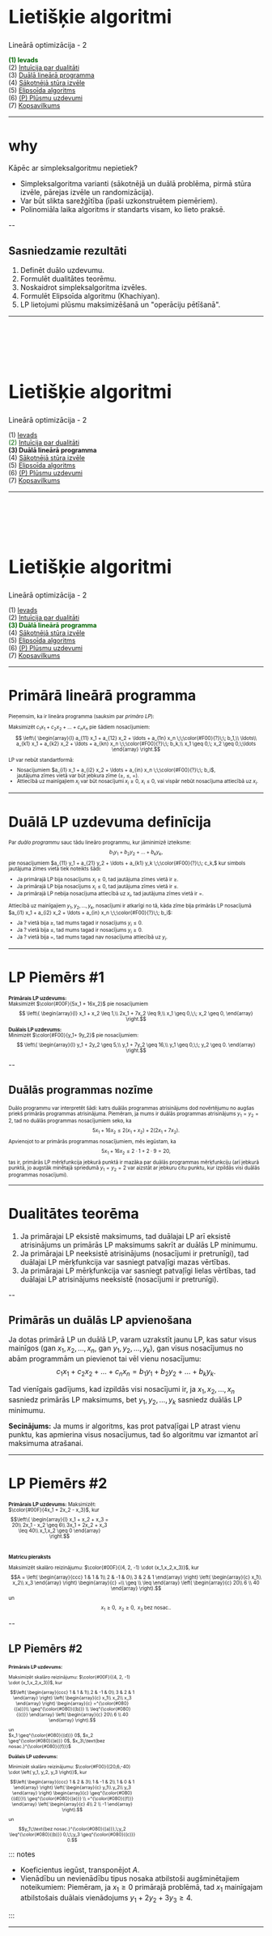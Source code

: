 # &nbsp;

<hgroup>

<h1 style="font-size:28pt">Lietišķie algoritmi</h1>

<blue>Lineārā optimizācija - 2</blue>

</hgroup><hgroup style="font-size:90%">

<span style="color:darkgreen">**(1) Ievads**</span>  
<span>(2) [Intuīcija par dualitāti](#section-1)</span>  
<span>(3) [Duālā lineārā programma](#section-2)</span>  
<span>(4) [Sākotnējā stūra izvēle](#section-3)</span>  
<span>(5) [Elipsoīda algoritms](#section-4)</span>  
<span>(6) [(P) Plūsmu uzdevumi](#section-5)</span>  
<span>(7) [Kopsavilkums](#section-6)</span>

</hgroup>



-----

# <lo-why/> why

<div class="bigWhy">

Kāpēc ar simpleksalgoritmu nepietiek?

</div>

<div class="smallWhy">

* Simpleksalgoritma varianti (sākotnējā un duālā problēma,
pirmā stūra izvēle, pārejas izvēle un randomizācija). 
* Var būt slikta sarežģītība (īpaši uzkonstruētem piemēriem). 
* Polinomiāla laika algoritms ir standarts visam, ko lieto praksē.

</div>



--
 
## <lo-theory/> Sasniedzamie rezultāti

1. Definēt duālo uzdevumu. 
2. Formulēt dualitātes teorēmu. 
3. Noskaidrot simpleksalgoritma izvēles.
4. Formulēt Elipsoīda algoritmu (Khachiyan). 
5. LP lietojumi plūsmu maksimizēšanā un 
"operāciju pētīšanā". 




-----

# &nbsp;

<hgroup>

<h1 style="font-size:28pt">Lietišķie algoritmi</h1>

<blue>Lineārā optimizācija - 2</blue>

</hgroup><hgroup style="font-size:90%">

<span>(1) [Ievads](#section)</span>  
<span style="color:darkgreen">(2) [Intuīcija par dualitāti](#section-1)</span>  
<span>**(3) Duālā lineārā programma**</span>  
<span>(4) [Sākotnējā stūra izvēle](#section-3)</span>  
<span>(5) [Elipsoīda algoritms](#section-4)</span>  
<span>(6) [(P) Plūsmu uzdevumi](#section-5)</span>  
<span>(7) [Kopsavilkums](#section-6)</span>

</hgroup>





-----

# &nbsp;

<hgroup>

<h1 style="font-size:28pt">Lietišķie algoritmi</h1>

<blue>Lineārā optimizācija - 2</blue>

</hgroup><hgroup style="font-size:90%">

<span>(1) [Ievads](#section)</span>  
<span>(2) [Intuīcija par dualitāti](#section-1)</span>  
<span style="color:darkgreen">**(3) Duālā lineārā programma**</span>  
<span>(4) [Sākotnējā stūra izvēle](#section-3)</span>  
<span>(5) [Elipsoīda algoritms](#section-4)</span>  
<span>(6) [(P) Plūsmu uzdevumi](#section-5)</span>  
<span>(7) [Kopsavilkums](#section-6)</span>

</hgroup>



-----

# <lo-theory/> Primārā lineārā programma

<div style="font-size:70%">

Pieņemsim, ka ir lineāra programma (sauksim par <blue>*primāro LP*</blue>):

Maksimizēt $c_1 x_1 + c_2 x_2 + \ldots + c_n x_n$ pie šādiem nosacījumiem:
$$ \left\{ \begin{array}{l}
a_{11} x_1 + a_{12} x_2 + \ldots + a_{1n} x_n  \;\;\color{#F00}{?}\;\; b_1,\\
\ldots\\
a_{k1} x_1 + a_{k2} x_2 + \ldots + a_{kn} x_n \;\;\color{#F00}{?}\;\; b_k,\\
x_1 \geq 0,\; x_2 \geq 0,\;\ldots 
\end{array} \right.$$

LP var nebūt standartformā: 

* Nosacījumiem $a_{i1} x_1 + a_{i2} x_2 + \ldots + a_{in} x_n \;\;\color{#F00}{?}\;\; b_i$,  
jautājuma zīmes vietā var būt jebkura zīme ($\geq$, $\leq$, $=$). 
* Attiecībā uz mainīgajiem $x_i$ var būt nosacījumi $x_i \geq 0$, $x_i \leq 0$, 
vai vispār nebūt nosacījuma attiecībā uz $x_i$.

</div>



-----

# <lo-theory/> Duālā LP uzdevuma definīcija

<div style="font-size:70%">

Par <blue>*duālo programmu*</blue> sauc tādu lineāro programmu, kur jāminimizē izteiksme:
$$b_1 y_1 + b_2 y_2 + \ldots + b_k y_k,$$
pie nosacījumiem
$a_{11} y_1 + a_{21} y_2 + \ldots + a_{k1} y_k \;\;\color{#F00}{?}\;\; c_k,$
kur simbols jautājuma zīmes vietā tiek noteikts šādi:

* Ja primārajā LP bija nosacījums $x_i \geq 0$, tad jautājuma zīmes vietā ir $\geq$.
* Ja primārajā LP bija nosacījums $x_i \leq 0$, tad jautājuma zīmes vietā ir $\leq$.
* Ja primārajā LP nebija nosacījuma attiecībā uz $x_i$, tad jautājuma zīmes vietā ir $=$.

Attiecībā uz mainīgajiem $y_1, y_2, \ldots, y_k$, nosacījumi ir atkarīgi no tā, 
kāda zīme bija primārās LP nosacījumā $a_{i1} x_1 + a_{i2} x_2 + \ldots + a_{in} x_n \;\;\color{#F00}{?}\;\; b_i$:

* Ja $?$ vietā bija $\geq$, tad mums tagad ir nosacījums $y_i \leq 0$.
* Ja $?$ vietā bija $\leq$, tad mums tagad ir nosacījums $y_i \geq 0$.
* Ja $?$ vietā bija $=$, tad mums tagad nav nosacījuma attiecībā uz $y_i$.

</div>



-----

# <lo-sample/> LP Piemērs #1

<hgroup style="font-size:70%">

**Primārais LP uzdevums:**  
<blue>Maksimizēt</blue> $\color{#00F}{5x_1 + 16x_2}$ pie nosacījumiem
$$ \left\{ \begin{array}{l}
x_1 + x_2 \leq 1,\\
2x_1 + 7x_2 \leq 9,\\
x_1 \geq 0,\;\; x_2 \geq 0,
\end{array} \right.$$

</hgroup>
<hgroup style="font-size:70%">

**Duālais LP uzdevums:**  
<red>Minimizēt</red> $\color{#F00}{y_1+ 9y_2}$ pie nosacījumiem:
$$ \left\{ \begin{array}{l}
y_1 + 2y_2 \geq 5,\\
y_1 + 7y_2 \geq 16,\\
y_1 \geq 0,\;\; y_2 \geq 0.
\end{array} \right.$$

</hgroup>


--

## <lo-sample/> Duālās programmas nozīme

<div style="font-size:70%">

Duālo programmu var interpretēt šādi: katrs duālās programmas atrisinājums 
dod novērtējumu no augšas priekš primārās programmas atrisinājuma. 
Piemēram, ja mums ir duālās programmas atrisinājums $y_1 = y_2 = 2$, 
tad no duālās programmas nosacījumiem seko, ka
$$5x_1 + 16x_2 \leq  2(x_1 + x_2) + 2(2x_1 + 7x_2).$$
Apvienojot to ar primārās programmas nosacījumiem, mēs iegūstam, ka 
$$5x_1 + 16x_2  \leq  2 \cdot 1 + 2 \cdot 9 = 20,$$
tas ir, primārās LP mērķfunkcija jebkurā punktā ir mazāka 
par duālās programmas mērķfunkciju (arī jebkurā punktā, 
jo augstāk minētajā spriedumā $y_1 = y_2 = 2$ var aizstāt ar jebkuru 
citu punktu, kur izpildās visi duālās programmas nosacījumi). 

</div>


-----

# <lo-theory/> Dualitātes teorēma

1. Ja primārajai LP eksistē maksimums, tad duālajai LP arī eksistē 
atrisinājums un primārās LP maksimums sakrīt ar duālās LP minimumu.
2. Ja primārajai LP neeksistē atrisinājums (nosacījumi ir pretrunīgi), 
tad duālajai LP mērķfunkcija var sasniegt patvaļīgi mazas vērtības.
3. Ja primārajai LP mērķfunkcija var sasniegt patvaļīgi lielas vērtības, 
tad duālajai LP atrisinājums neeksistē (nosacījumi ir pretrunīgi).


--

## <lo-theory/> Primārās un duālās LP apvienošana

Ja dotas primārā LP un duālā LP, varam uzrakstīt jaunu LP, 
kas satur visus mainīgos (gan $x_1, x_2, \ldots, x_n$, 
gan $y_1, y_2, \ldots, y_k$), 
gan visus nosacījumus no abām programmām un pievienot tai vēl vienu nosacījumu:
$$c_1 x_1 + c_2 x_2 + \ldots + c_n x_n = b_1 y_1 + b_2 y_2 + \ldots + b_k y_k.$$

Tad vienīgais gadījums, kad izpildās visi nosacījumi ir, ja 
$x_1, x_2, \ldots, x_n$ sasniedz primārās LP maksimums, bet 
$y_1, y_2, \ldots, y_k$ sasniedz duālās LP minimumu.

**Secinājums:** Ja mums ir algoritms, kas prot patvaļīgai LP atrast 
vienu punktu, kas apmierina visus nosacījumus, tad šo algoritmu 
var izmantot arī maksimuma atrašanai.


-----

# <lo-sample/> LP Piemērs #2

<hgroup style="width:40%; font-size:70%;">

**Primārais LP uzdevums:** <blue>Maksimizēt:</blue> $\color{#00F}{4x_1 + 2x_2 - x_3}$, kur 
$$\left\{
\begin{array}{l}
x_1 + x_2 + x_3 = 20\\
2x_1 - x_2 \geq 6\\
3x_1 + 2x_2 + x_3 \leq 40\\
x_1,x_2 \geq 0
\end{array} \right.$$

</hgroup>
<hgroup style="width:10%; font-size:70%;">
&nbsp;
</hgroup>
<hgroup style="font-size:70%">

**Matricu pieraksts**

<blue>Maksimizēt skalāro reizinājumu:</blue>
$\color{#00F}{(4, 2, -1) \cdot (x_1,x_2,x_3)}$, kur 
$$A = \left(
\begin{array}{ccc}
1 & 1 & 1\\
2 & -1 & 0\\
3 & 2 & 1
\end{array} \right) \left(
\begin{array}{c}
x_1\\
x_2\\
x_3 \end{array} \right) 
\begin{array}{c}
=\\
\geq \\
\leq
\end{array}
\left(
\begin{array}{c}
20\\
6 \\
40
\end{array} \right).$$
un 
$$x_1 \geq 0,\;\;x_2 \geq 0,\;\;x_3\;\text{bez nosac.}.$$

</hgroup>


--

## <lo-sample/> LP Piemērs #2

<hgroup style="width:50%; font-size:65%;">

**Primārais LP uzdevums:**

<blue>Maksimizēt skalāro reizinājumu:</blue>
$\color{#00F}{(4, 2, -1) \cdot (x_1,x_2,x_3)}$, kur 
$$\left(
\begin{array}{ccc}
1 & 1 & 1\\
2 & -1 & 0\\
3 & 2 & 1
\end{array} \right) \left(
\begin{array}{c}
x_1\\
x_2\\
x_3 \end{array} \right) 
\begin{array}{c}
=^{\color{#080}{(a)}}\\
\geq^{\color{#080}{(b)}} \\
\leq^{\color{#080}{(c)}}
\end{array}
\left(
\begin{array}{c}
20\\
6 \\
40
\end{array} \right).$$
un  
$x_1 \geq^{\color{#080}{(d)}} 0$, $x_2 \geq^{\color{#080}{(e)}} 0$, $x_3\;\text{bez nosac.}^{\color{#080}{(f)}}$

</hgroup>
<hgroup style="width:50%; font-size:65%;">

**Duālais LP uzdevums:**  

<red>Minimizēt skalāro reizinājumu:</red> $\color{#F00}{(20,6,-40) \cdot \left( y_1, y_2, y_3 \right)}$, kur 
$$\left(
\begin{array}{ccc}
1 & 2 & 3\\
1 & -1 & 2\\
1 & 0 & 1
\end{array} \right) \left(
\begin{array}{c}
y_1\\
y_2\\
y_3 \end{array} \right) 
\begin{array}{c}
\geq^{\color{#080}{(d)}}\\
\geq^{\color{#080}{(e)}} \\
=^{\color{#080}{(f)}}
\end{array}
\left(
\begin{array}{c}
4\\
2 \\
-1
\end{array} \right).$$
un   
$$y_1\;\text{bez nosac.}^{\color{#080}{(a)}},\;y_2 \leq^{\color{#080}{(b)}} 0,\;\;y_3 \geq^{\color{#080}{(c)}} 0.$$



</hgroup>

::: notes

* Koeficientus iegūst, transponējot $A$. 
* Vienādību un nevienādību tipus nosaka atbilstoši 
augšminētajiem noteikumiem: Piemēram, ja $x_1 \geq 0$ primārajā 
problēmā, tad $x_1$ mainīgajam atbilstošais duālais vienādojums 
$y_1 + 2y_2 + 3y_3 \geq 4$. 

:::



-----

# <lo-summary/> Duālais uzdevums (tikai nevienādības)

Dualitāte izsakāma īpaši vienkārši, ja visi nosacījumi ir nevienādības.

<hgroup>

**Primārais LP uzdevums:**  
Maksimizēt skalāro reizinājumu $z = \mathbb{c} \cdot \mathbb{x}$, kur 
$$\left\{ \begin{array}{l}
A\mathbb{x} \leq \mathbb{b}\\
\mathbb{x} \geq \mathbb{0} 
\end{array} \right.$$

</hgroup>
<hgroup>

**Duālais LP uzdevums:**  
Minimizēt skalāro reizinājumu $Z = \mathbb{y} \cdot \mathbb{b}$, kur
$$\left\{ \begin{array}{l}
A^{T}\mathbb{y} \geq \mathbb{c}\\
\mathbb{y} \geq \mathbb{0} 
\end{array} \right.$$

</hgroup>


--

## <lo-summary/> Dualitātes teorēma - 1

**Dualitātes teorēma:** 
(1) Ja $\mathbb{x}^{\ast}$ ir pieļaujams vektors primārajai problēmai 
(apmierina nevienādības $A\mathbb{x}^{\ast} \leq \mathbb{b}$ un 
$\mathbb{x}^{\ast} \geq \mathbb{0}$),  
(2) Un ja $\mathbb{y}^{\ast}$ ir 
pieļaujams risinājums duālajai problēmai 
(apmierina nevienādības 
$A^{T}\mathbb{y} \geq \mathbb{c}$ un $\mathbb{y} \geq \mathbb{0}$,  
TAD  
$\mathbb{c}\cdot \mathbb{x}^{\ast} \leq \mathbb{b} \cdot \mathbb{y}^{\ast}$.  

# <lo-summary/> Dualitātes teorēma - 2

**Dualitātes teorēma (turpinājums):** 
Ja turklāt $\mathbb{x}^{\ast}$ un $\mathbb{y}^{\ast}$ ir optimālie 
atrisinājumi attiecīgi primārajai un duālajai lineārajām programmām, tad 
$$\mathbb{c}\cdot \mathbb{x}^{\ast} = \mathbb{b} \cdot \mathbb{y}^{\ast}$$

**Definīcija:** Atšķirību $\mathbb{b} \cdot \mathbb{y}^{\ast} - \mathbb{c} \cdot \mathbb{x}^{\ast}$
sauc par <blue>*dualitātes atstarpi*</blue> 
(*duality gap*). Šīs atstarpes lielums palīdz noteikt, cik tālu 
pašreizējais atrisinājums (neoptimāls, bet pieļaujams vektors $\mathbb{x}$ 
vai attiecīgi $\mathbb{y}$) ir no optimālā.


-----

# &nbsp;

<hgroup>

<h1 style="font-size:28pt">Lietišķie algoritmi</h1>

<blue>Lineārā optimizācija - 2</blue>

</hgroup><hgroup style="font-size:90%">

<span>(1) [Ievads](#section)</span>  
<span>(2) [Intuīcija par dualitāti](#section-1)</span>  
<span>(3) [Duālā lineārā programma](#section-2)</span>  
<span style="color:darkgreen">**(4) Sākotnējā stūra izvēle**</span>  
<span>(5) [Elipsoīda algoritms](#section-4)</span>  
<span>(6) [(P) Plūsmu uzdevumi](#section-5)</span>  
<span>(7) [Kopsavilkums](#section-6)</span>

</hgroup>



-----

# <lo-theory/> Mākslīgu mainīgo pievienošana - 1

**Gadījums Nr.1:** Dots LP uzdevums šādā formā:
$$A\mathbb{x} \color{#F00}{\leq} \mathbb{b},\;\;x \geq 0,\;\; \mathbb{b} \geq 0.$$

Var pievienot <blue>*nokares mainīgos*</blue> (*slack variables*), 
kas nosaka sākumstāvokli: visi vektora $\mathbb{x}$ mainīgie ir $0$, 
bet visi nokares mainīgie $\mathbb{y}$ vienādi ar attiecīgajām 
vērtībām $\mathbb{b}$. 


--

## <lo-summary/> Mākslīgu mainīgo pievienošana - 2

<div style="font-size:70%">

**Gadījums Nr.2:** Dots LP uzdevums, kur nevienādības vietā ir vienādība:
$$A\mathbb{x} \color{#F00}{\leq} \mathbb{b},\;\;x \geq 0,\;\; \mathbb{b} \geq 0,$$
tad pirmo tuvinājumu vispirms ir jāatrod. 

Viens no veidiem - sākt risināt nedaudz izmainītu uzdevumu. 

![Adding Artificial Variables](adding-artificial-variables.png)

Katram mākslīgajam mainīgajam piekārtojam ļoti negatīvu $c_i$, 
lai noteikti nebūtu izdevīgi tam piešķirt nekādu pozitīvu vērtību.

</div>


--

## <lo-summary/> Mākslīgu mainīgo pievienošana - 3


Sākotnēji visi mākslīgie mainīgie ir "pamata mainīgie" (ja izmaksu 
vektora vērtības $c_i$ zem tiem var pataisīt par 0, izmantojot 
Gausa izslēgšanas metodi). 

Pēc tam simpleksa algoritms tos citu pēc cita padara par brīvajiem 
mainīgajiem.

1. Ja visi mākslīgie mainīgie kļūst brīvi, tad tiem atbilstošās kolonnas 
var turpmāk ignorēt (aprēķini šajās kolonnās vairs neiespaidos LP atrisinājumu), 
jo neviens no tiem nebūs pozitīvs.
2. Ja mākslīgie mainīgie saglabājas pie pamatmainīgajiem un tos izslēgt 
gājienu skaitā, kas sakristu ar šo mainīgo skaitu, neizdodas, tad nosacījumi ir 
pretrunīgi.


-----

# &nbsp;

<hgroup>

<h1 style="font-size:28pt">Lietišķie algoritmi</h1>

<blue>Lineārā optimizācija - 2</blue>

</hgroup><hgroup style="font-size:90%">

<span>(1) [Ievads](#section)</span>  
<span>(2) [Intuīcija par dualitāti](#section-1)</span>  
<span>(3) [Duālā lineārā programma](#section-2)</span>  
<span>(4) [Sākotnējā stūra izvēle](#section-3)</span>  
<span style="color:darkgreen">**(5) Elipsoīda algoritms**</span>  
<span>(6) [(P) Plūsmu uzdevumi](#section-5)</span>  
<span>(7) [Kopsavilkums](#section-6)</span>

</hgroup>



-----

# <lo-summary/> Elipsoīda algoritma ievads

Šo algoritmu izgudroja Hačijans (Khachiyan) 1979. gadā.  
Elipsoīda algoritms pazīstams kā pirmais lineārās programmēšanas algoritms, 
kuram tika pierādīts, ka tas atrod atrisinājumu polinomiālā laikā ($O(n^4L)$),
kur $n$ - dimensiju skaits, $L$ – ar cik bitu precizitāti jāatrod atrisinājums. 

Lai gan teorētiski darbības laiks ir polinomiāls, praksē algoritms ir 
lēns un netiek lietots. Tāpēc šajā kursā mēs ierobežosimies ar īsu šī algoritma aprakstu.


--

## <lo-summary/> Elipsoīda algoritma pārskats

<div style="font-size:70%">

Dualitātes teorēmas (un redukcijas uz primāro+duālo) dēļ 
pietiek ar algoritmu, kas atrod punktu, kur izpildās visi nosacījumi. To meklē šādi:

Sāk ar elipsoīdu $E_0$, kas noteikti ietver LP pieļaujamo apgabalu.  
Pilda sekojošus soļus līdzkamēr sasniegta vajadzīgā precizitāte:

1. Ņem iepriekšējā elipsoīda $E_i$ centru $c_i$.
2. Ja $c_i$ neapmierina visus LP nosacījumus, tad atrod nosacījumu 
$a_k$, kas tiek pārkāpts visvairāk.
3. Ar plakni, kas sastāv no visiem punktiem, kur nosacījuma $a_k$ 
izteiksmei ir vienāda vērtība $c$ (kur $c$ ir pa vidu starp vērtību punktā 
$c_i$ un pieļaujamajām izteiksmes vērtībām) pārdala telpu divās daļās. 
Ar $R_1$ apzīmējam daļu, kur nonāk $c_i$ un ar $R_2$ apzīmējam daļu, 
kur nonāk pieļaujamais apgabals.
4. Uzkonstruē jaunu elipsoīdu $E_{i+1}$, tā lai izpildītos
$$E_i \cap R_2 \subseteq E_{i+1}.$$

</div>


--

## <lo-summary/> Apgalvojums par elipsoīdu

<hgroup>

![Elipsoid Algorithm](elipsoid-algorithm.png)

</hgroup>
<hgroup>

Hačjana konstrukcijā (*barycentric coordinate descent*) elipsoīdi ir tādi, ka 
$$\frac{\text{Volume}(E_{k+1})}{\text{Volume}(E_{k})} = \frac{1}{2^{\frac{1}{2n+1}}}$$
veido konstantu attiecību, kas atkarīga no dimensiju skaita $n$. 


</hgroup>


-----

# &nbsp;

<hgroup>

<h1 style="font-size:28pt">Lietišķie algoritmi</h1>

<blue>Lineārā optimizācija - 2</blue>

</hgroup><hgroup style="font-size:90%">

<span>(1) [Ievads](#section)</span>  
<span>(2) [Intuīcija par dualitāti](#section-1)</span>  
<span>(3) [Duālā lineārā programma](#section-2)</span>  
<span>(4) [Sākotnējā stūra izvēle](#section-3)</span>  
<span>(5) [Elipsoīda algoritms](#section-4)</span>  
<span style="color:darkgreen">**(6) (P) Plūsmu uzdevumi**</span>  
<span>(7) [Kopsavilkums](#section-6)</span>

</hgroup>


-----

# <lo-sample/> Maksimālās plūsmas atrašana grafā

<div style="font-size:90%">

![Max Flow Graph](max-flow-graph.png)

Aplūkotajā grafā katrai šķautnei ir pierakstīta skaitliska vērtība - maksimālā 
atļautā plūsma, kuru pa šo šķautni var sūtīt (vai nu vienā, vai otrā virzienā). 
Var sūtīt arī mazāku plūsmu.   
**Uzdevums:** Atrast lielāko plūsmu no virsotnes "IN" uz virsotni "OUT". 

Šim uzdevumam 1956.g. tika izveidots [Forda-Falkersona algoritms](https://en.wikipedia.org/wiki/Ford%E2%80%93Fulkerson_algorithm) (*Ford-Fulkerson algorithm*), ko kursā neaplūkojam. 
Uzdevumu var arī reducēt uz Lineāro programmēšanu. 

</div>


-----

# <lo-soln/> Lineārā programma

<hgroup style="font-size:70%">

![Flow Preservation](flow-preservation.png)

Katrai (neorientētai) šķautnei ieviešam divus mainīgos, piemēram, $x_1$ un 
$x'_1$ (nenegatīvas plūsmas katrā no iespējamajiem virzieniem). 

</hgroup>
<hgroup style="font-size:70%">

1. Katrai virsotnei grafā rakstām "plūsmas saglabāšanās" ("flow preservation") 
vienādojumus. Piemēram, 
$$x_1 + x_2 + x'_3 = x'_1 + x'_2 + x_3.$$
2. Katrai šķautnei grafā rakstām divas nevienādības caurlaidībai ("edge capacity"). 
Piemēram, 
$$x_1 \leq 3,\;\;x'_1 \leq 3.$$
(Ja šķautne, kas atbilst $x_1$ un $x'_1$ ir ar caurlaidību $3$.)
3. Visas plūsmas ir nenegatīvas. Piemēram, 
$$x_1 \geq 0,\;\;x'_1 \geq 0.$$

</hgroup>

-----

# <lo-soln/> Maksimizējamā funkcija

<hgroup>

![Max Flow Graph](max-flow-graph.png)

</hgroup><hgroup>

1. Var maksimizēt plūsmu summu visām no "IN" izejošajām virsotnēm. 
2. Biežāk izmanto triku: pievieno fiktīvu šķautni no "OUT" atpakaļ uz "IN" - un maksimizē
plūsmu uz šīs vienas šķautnes.

</hgroup>


-----

# <lo-theory/> Dualitātes lietošana max plūsmai

Sk. [Max Flow to Linear Programming](http://www.cs.cmu.edu/~odonnell/toolkit13/lecture14.pdf)

**Tipiska ideja:** No reālās dzīves nākušam Lineārās Programmēšanas 
uzdevumam formulējam duālo uzdevumu un mēģinām atrast šī uzdevuma interpretāciju. 




-----

# &nbsp;

<hgroup>

<h1 style="font-size:28pt">Lietišķie algoritmi</h1>

<blue>Lineārā optimizācija - 2</blue>

</hgroup><hgroup style="font-size:90%">

<span>(1) [Ievads](#section)</span>  
<span>(2) [Intuīcija par dualitāti](#section-1)</span>  
<span>(3) [Duālā lineārā programma](#section-2)</span>  
<span>(4) [Sākotnējā stūra izvēle](#section-3)</span>  
<span>(5) [Elipsoīda algoritms](#section-4)</span>  
<span>(6) [(P) Plūsmu uzdevumi](#section-5)</span>  
<span style="color:darkgreen">**(7) Kopsavilkums**</span>

</hgroup>


-----

# <lo-theory/> Ko darījām šajā nodarbībā

1. Aplūkojām Hamiltona ciklus kā piemēru, kur veselo skaitļu programmēšana
atšķiras no lineārās programmēšanas.
2. Aprakstījām vispārīgo simpleksa algoritma iteratīvo soli.
3. Veidojām dotajam LP uzdevumam duālo. 
4. Formulējām dualitātes teorēmu. 
5. Minējām metodi sākotnējā tuvinājuma atrašanai (un pārbaudei, vai LP uzdevums
ir atrisināms un nav pretrunīgs). 
6. Aprakstījām elipsoīda algoritmu. 
7. Aprakstījām, kā maksimālo plūsumu grafā var formulēt kā LP uzdevumu.



